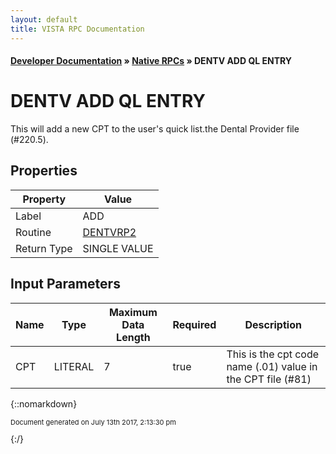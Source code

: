 ```yaml
---
layout: default
title: VISTA RPC Documentation
---
```


#### [Developer Documentation](../index) &#187; [Native RPCs](TableOfContents) &#187; DENTV ADD QL ENTRY<br/>
# DENTV ADD QL ENTRY

This will add a new CPT to the user's quick list.the Dental Provider file (#220.5).

## Properties

Property | Value
--- | ---
Label | ADD
Routine | [DENTVRP2](http://code.osehra.org/dox/Routine_DENTVRP2_source.html)
Return Type | SINGLE VALUE


## Input Parameters

Name | Type | Maximum Data Length | Required | Description
--- | --- | --- | --- | ---
CPT | LITERAL | 7 | true | This is the cpt code name (.01) value in the CPT file (#81)



{::nomarkdown} <br/><p style="font-size: 11px">Document generated on July 13th 2017, 2:13:30 pm</p>{:/}